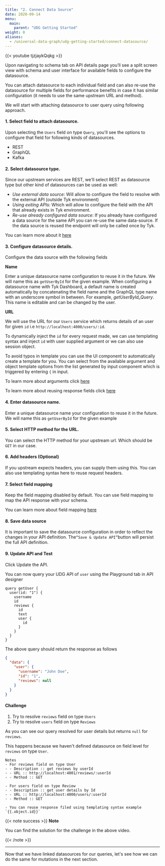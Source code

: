 ```yaml
---
title: "2. Connect Data Source"
date: 2020-09-14
menu:
  main:
    parent: "UDG Getting Started"
weight: 0
aliases:
  - /universal-data-graph/udg-getting-started/connect-datasource/
---
```


{{< youtube tjzjaykQqkg >}}

Upon navigating to schema tab on API details page you’ll see a split screen view with schema and user interface for available fields to configure the datasource.

You can attach datasource to each individual field and can also re-use the datasource for multiple fields for performance benefits in case it has similar configuration (it needs to use the same upstream URL and method).

We will start with attaching datasource to user query using following approach.

#### 1. Select field to attach datasource.

Upon selecting the `Users` field on type `Query`, you'll see the options to configure that field for following kinds of datasources.

- REST
- GraphQL
- Kafka

#### 2. Select datasource type.

Since our upstream services are REST, we'll select REST as datasource type but other kind of datasources can be used as well:

- _Use external data source_: Will allow to configure the field to resolve with the external API (outside Tyk environment)
- _Using exiting APIs_: Which will allow to configure the field with the API that already exists in Tyk environment.
- _Re-use already configured data source_: If you already have configured a data source for the same API you can re-use the same data-source. If the data source is reused the endpoint will only be called once by Tyk.

You can learn more about it [here](../../concepts/datasources/)

#### 3. Configure datasource details.

Configure the data source with the following fields

**Name**

Enter a unique datasource name configuration to reuse it in the future. We will name this as `getUserById` for the given example.
When configuring a datasource name with Tyk Dashboard, a default name is created automatically by concatenating the field name and the GraphQL type name with an underscore symbol in between. For example, _getUserById_Query_. This name is editable and can be changed by the user.

**URL**

We will use the URL for our `Users` service which returns details of an user for given `id` i.e `http://localhost:4000/users/:id`.

To dynamically inject the `id` for every request made, we can use templating syntax and inject `id` with user supplied argument or we can also use session object.

To avoid typos in template you can use the UI component to automatically create a template for you. You can select from the available argument and object template options from the list generated by input component which is triggered by entering `{` in input.

To learn more about arguments click [here](../../concepts/arguments/)

To learn more about reusing response fields click [here](../../concepts/reusing_response_fields)

#### 4. Enter datasource name.

Enter a unique datasource name your configuration to reuse it in the future. We will name this as `getUserById` for the given example

#### 5. Select HTTP method for the URL.

You can select the HTTP method for your upstream url. Which should be `GET` in our case.

#### 6. Add headers (Optional)

If you upstream expects headers, you can supply them using this.
You can also use templating syntax here to reuse request headers.

#### 7. Select field mapping

Keep the field mapping disabled by default.
You can use field mapping to map the API response with your schema.

You can learn more about field mapping [here](../../concepts/field_mappings)

#### 8. Save data source

It is important to save the datasource configuration in order to reflect the changes in your API definition.
The`“Save & Update API”`button will persist the full API definition.

#### 9. Update API and Test

Click Update the API.

You can now query your UDG API of `user` using the Playground tab in API designer

```gql
query getUser {
  user(id: "1") {
    username
    id
    reviews {
      id
      text
      user {
        id
      }
    }
  }
}
```

The above query should return the response as follows

```json
{
  "data": {
    "user": {
      "username": "John Doe",
      "id": "1",
      "reviews": null
    }
  }
}
```

#### Challenge

1. Try to resolve `reviews` field on type `Users`
2. Try to resolve `users` field on type `Reviews`

As you can see our query resolved for user details but returns `null` for `reviews`.

This happens because we haven't defined datasource on field level for `reviews` on type `User`.

```
Notes
- For reviews field on type User
- - Description :: get reviews by userId
- - URL :: http://localhost:4001/reviews/:userId
- - Method :: GET

- For users field on type Review
- - Description :: get user details by Id
- - URL :: http://localhost:4000/users/:userId
- - Method :: GET

- You can reuse response filed using templating syntax example `{{.object.id}}`
```

{{< note success >}}
**Note**

You can find the solution for the challenge in the above video.

{{< /note >}}

<hr />

Now that we have linked datasources for our queries, let's see how we can do the same for mutations in the next section.
